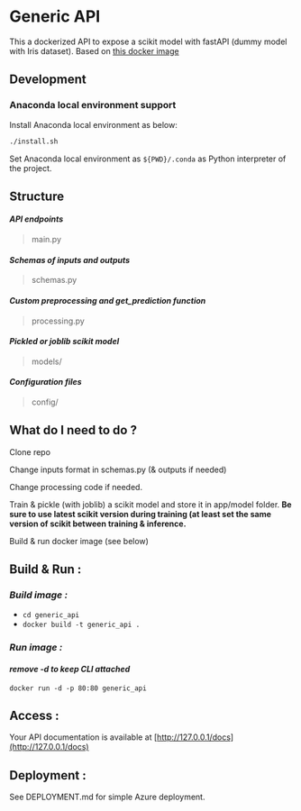 # Generic API
This a dockerized API to expose a scikit model with fastAPI (dummy model with Iris dataset).
Based on [this docker image](https://github.com/tiangolo/uvicorn-gunicorn-docker)

## Development
### Anaconda local environment support

Install Anaconda local environment as below:
```bash
./install.sh
```

Set Anaconda local environment as `${PWD}/.conda` as Python interpreter of the project.

## Structure 
#### *API endpoints*
>main.py 
#### *Schemas of inputs and outputs*
>schemas.py
#### *Custom preprocessing and get_prediction function*
>processing.py
#### *Pickled or joblib scikit model*
>models/
#### *Configuration files*
>config/

## What do I need to do ?
Clone repo

Change inputs format in schemas.py (& outputs if needed)

Change processing code if needed.

Train & pickle (with joblib) a scikit model and store it in app/model folder. 
**Be sure to use latest scikit version during training (at least set the same version of scikit between training & inference.**

Build & run docker image (see below)

## Build & Run :
### *Build image :*
* `cd generic_api`
* `docker build -t generic_api .`

### *Run image :*
#### *remove -d to keep CLI attached*

`docker run -d -p 80:80 generic_api`

## Access :
Your API documentation is available at [http://127.0.0.1/docs](http://127.0.0.1/docs)

## Deployment :

See DEPLOYMENT.md for simple Azure deployment.